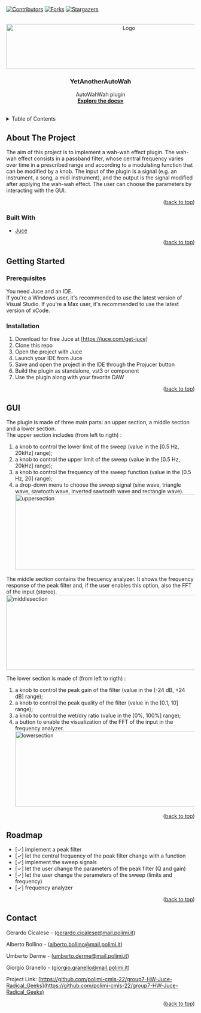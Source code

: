 <div id="top"></div>

<!-- PROJECT SHIELDS -->
[![Contributors][contributors-shield]][contributors-url]
[![Forks][forks-shield]][forks-url]
[![Stargazers][stars-shield]][stars-url]

<!-- PROJECT LOGO -->

<br />
<div align="center">
  <a href="https://github.com/polimi-cmls-22/group7-HW-Juce-Radical_Geeks">
    <img src="logo.png" alt="Logo" width="640" height="120">
  </a>

<h3 align="center">YetAnotherAutoWah</h3>

  <p align="center">
   AutoWahWah plugin
    <br />
    <a href="https://github.com/polimi-cmls-22/group7-HW-Juce-Radical_Geeks"><strong>Explore the docs»</strong></a>
    <br />
    <br />
 
  </p>
</div>

<!-- TABLE OF CONTENTS -->
<details>
  <summary>Table of Contents</summary>
  <ol>
    <li>
      <a href="#about-the-project">About The Project</a>
      <ul>
        <li><a href="#built-with">Built With</a></li>
      </ul>
    </li>
    <li>
      <a href="#getting-started">Getting Started</a>
      <ul>
        <li><a href="#prerequisites">Prerequisites</a></li>
        <li><a href="#installation">Installation</a></li>
      </ul>
    </li>
    <li><a href="#GUI">GUI</a></li>
    <li><a href="#roadmap">Roadmap</a></li>
    <li><a href="#contact">Contact</a></li>

  </ol>
</details>

<!-- ABOUT THE PROJECT -->
## About The Project
The aim of this project is to implement a wah-wah effect plugin. The wah-wah effect consists in a passband filter, whose central frequency varies over time in a prescribed range and according to a modulating function that can be modified by a knob.
The input of the plugin is a signal (e.g. an instrument, a song, a midi instrument), and the output is the signal modified after applying the wah-wah effect. The user can choose the parameters by interacting with the GUI.
<p align="right">(<a href="#top">back to top</a>)</p>

### Built With

* [Juce](https://juce.com/)
<p align="right">(<a href="#top">back to top</a>)</p>

<!-- GETTING STARTED -->
## Getting Started

### Prerequisites
You need Juce and an IDE.
<br>If you're a Windows user, it's recommended to use the latest version of Visual Studio. If you're a Max user, it's recommended to use the latest version of xCode.

### Installation
1. Download for free Juce at [https://juce.com/get-juce]
2. Clone this repo
3. Open the project with Juce
4. Launch your IDE from Juce
5. Save and open the project in the IDE through the Projucer button
6. Build the plugin as standalone, vst3 or component
7. Use the plugin along with your favorite DAW

<p align="right">(<a href="#top">back to top</a>)</p>

<!-- GUI -->
## GUI

The plugin is made of three main parts: an upper section, a middle section and a lower section.
<br>The upper section includes (from left to rigth) :
1. a knob to control the lower limit of the sweep (value in the [0.5 Hz, 20kHz] range);
2. a knob to control the upper limit of the sweep (value in the [0.5 Hz, 20kHz] range);
3. a knob to control the frequency of the sweep function (value in the [0.5 Hz, 20] range);
4. a drop-down menu to choose the sweep signal (sine wave, triangle wave, sawtooth wave, inverted sawtooth wave and rectangle wave). 
<br><img src="upper_section.jpg" alt="uppersection" width="600" height="200">

The middle section contains the frequency analyzer. It shows the frequency response of the peak filter and, if the user enables this option, also the FFT of the input (stereo).
<br><img src="middle_section.jpg" alt="middlesection" width="600" height="200">

The lower section is made of (from left to rigth) :
1. a knob to control the peak gain of the filter (value in the [-24 dB, +24 dB] range);
2. a knob to control the peak quality of the filter (value in the [0.1, 10] range);
3. a knob to control the wet/dry ratio (value in the [0%, 100%] range);
4. a button to enable the visualization of the FFT of the input in the frequency analyzer.
<br><img src="lower_section.jpg" alt="lowersection" width="600" height="200">

<p align="right">(<a href="#top">back to top</a>)</p>

<!-- ROADMAP -->
## Roadmap

- [✓] implement a peak filter
- [✓] let the central frequency of the peak filter change with a function
- [✓] implement the sweep signals
- [✓] let the user change the parameters of the peak filter (Q and gain)
- [✓] let the user change the parameters of the sweep (limits and frequency)
- [✓] frequency analyzer

<p align="right">(<a href="#top">back to top</a>)</p>

<!-- CONTACT -->
## Contact

Gerardo Cicalese - (gerardo.cicalese@mail.polimi.it) </p>
Alberto Bollino - (alberto.bollino@mail.polimi.it) </p>
Umberto Derme - (umberto.derme@mail.polimi.it) </p>
Giorgio Granello - (giorgio.granello@mail.polimi.it) </p>

Project Link: [https://github.com/polimi-cmls-22/group7-HW-Juce-Radical_Geeks](https://github.com/polimi-cmls-22/group7-HW-Juce-Radical_Geeks)

<p align="right">(<a href="#top">back to top</a>)</p>

<!-- MARKDOWN LINKS & IMAGES -->
<!-- https://www.markdownguide.org/basic-syntax/#reference-style-links -->
[contributors-shield]: https://img.shields.io/github/contributors/polimi-cmls-22/group7-hw-Juce-Radical_Geeks.svg?style=for-the-badge
[contributors-url]: https://github.com/polimi-cmls-22/group7-hw-Juce-Radical_Geeks/graphs/contributors
[forks-shield]: https://img.shields.io/github/forks/polimi-cmls-22/group7-hw-Juce-Radical_Geeks.svg?style=for-the-badge
[forks-url]: https://github.com/polimi-cmls-22/group7-hw-Juce-Radical_Geeks/network/members
[stars-shield]: https://img.shields.io/github/stars/polimi-cmls-22/group7-hw-Juce-Radical_Geeks.svg?style=for-the-badge
[stars-url]: https://github.com/polimi-cmls-22/group7-hw-Juce-Radical_Geeks/stargazers
